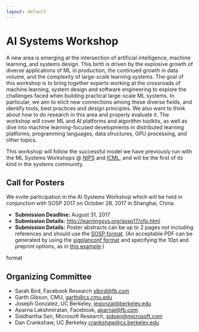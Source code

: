 ```yaml
---
layout: default
---
```


# AI Systems Workshop

A new area is emerging at the intersection of artificial intelligence, machine learning, and systems design. This birth is driven by the explosive growth of diverse applications of ML in production, the continued growth in data volume, and the complexity of large-scale learning systems. The goal of this workshop is to bring together experts working at the crossroads of machine learning, system design and software engineering to explore the challenges faced when building practical large-scale ML systems. In particular, we aim to elicit new connections among these diverse fields, and identify tools, best practices and design principles. We also want to think about how to do research in this area and properly evaluate it. The workshop will cover ML and AI platforms and algorithm toolkits, as well as dive into machine learning-focused developments in distributed learning platforms, programming languages, data structures, GPU processing, and other topics.

This workshop will follow the successful model we have previously run with the ML Systems Workshops @ [NIPS](https://sites.google.com/site/mlsysnips2016/) and [ICML](https://sites.google.com/site/mlsys2016/), and will be the first of its kind in the systems community.

## Call for Posters

We invite participation in the AI Systems Workshop which will be held in conjunction with SOSP 2017 on October 28, 2017 in Shanghai, China.

* **Submission Deadline:** August 31, 2017
* **Submission Details:** http://learningsys.org/sosp17/cfp.html  
* **Submission Details:** Poster abstracts can be up to 2 pages not including references and should use the [SOSP format](https://www.sigops.org/sosp/sosp17/submission-rules.html). (An acceptable PDF can be generated by using the [sigplanconf format](http://www.sigplan.org/Resources/Author/#sigplanconf-format) and specifying the 10pt and preprint options, as in [this example](http://www.eecs.umich.edu/~pmchen/sosp/sosp17-template.tex).)

format

## Organizing Committee
+ Sarah Bird, Facebook Research <slbird@fb.com>
+ Garth Gibson, CMU, <garth@cs.cmu.edu>
+ Joseph Gonzalez, UC Berkeley, <jegonzal@berkeley.edu>
+ Aparna Lakshmiratan, Facebook, <aparnal@fb.com>
+ Siddhartha Sen, Microsoft Research, <sidsen@microsoft.com>
+ Dan Crankshaw, UC Berkeley <crankshaw@cs.berkeley.edu>

